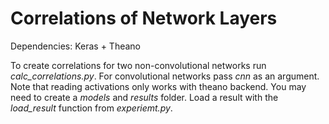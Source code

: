 # Correlations of Network Layers

Dependencies: Keras + Theano

To create correlations for two non-convolutional networks run *calc_correlations.py*. For convolutional networks pass *cnn* as an argument. Note that reading activations only works with theano backend. You may need to create a *models* and *results* folder. Load a result with the *load_result* function from *experiemt.py*.
